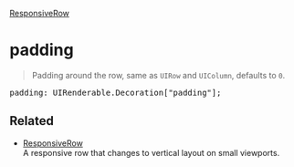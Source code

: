 [ResponsiveRow](ResponsiveRow.md)

# padding

> Padding around the row, same as `UIRow` and `UIColumn`, defaults to `0`.

<pre class="docgen_signature">padding: UIRenderable.Decoration[&quot;padding&quot;];</pre>

## Related

- [<!--{ref:class}-->ResponsiveRow](ResponsiveRow.md) \
    A responsive row that changes to vertical layout on small viewports.
